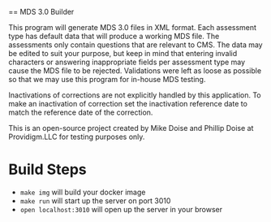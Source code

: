 == MDS 3.0 Builder

This program will generate MDS 3.0 files in XML format. Each assessment type has default data that will produce a working MDS file. The assessments only contain questions that are relevant to CMS. The data may be edited to suit your purpose, but keep in mind that entering invalid characters or answering inappropriate fields per assessment type may cause the MDS file to be rejected. Validations were left as loose as possible so that we may use this program for in-house MDS testing.

Inactivations of corrections are not explicitly handled by this application. To make an inactivation of correction set the inactivation reference date to match the reference date of the correction.

This is an open-source project created by Mike Doise and Phillip Doise at Providigm.LLC for testing purposes only.

# Build Steps
- `make img` will build your docker image
- `make run` will start up the server on port 3010
- `open localhost:3010` will open up the server in your browser

